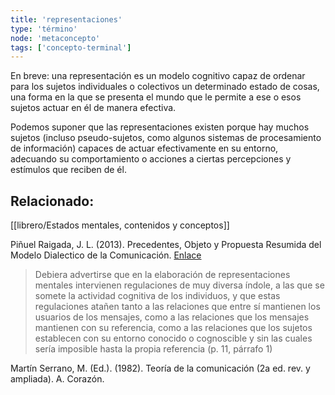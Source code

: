 ```yaml
---
title: 'representaciones'
type: 'término'
node: 'metaconcepto'
tags: ['concepto-terminal']
---
```


En breve: una representación es un modelo cognitivo capaz de ordenar para los sujetos individuales o colectivos un determinado estado de cosas, una forma en la que se presenta el mundo que le permite a ese o esos sujetos actuar en él de manera efectiva.

Podemos suponer que las representaciones existen porque hay muchos sujetos (incluso pseudo-sujetos, como algunos sistemas de procesamiento de información) capaces de actuar efectivamente en su entorno, adecuando su comportamiento o acciones a ciertas percepciones y estímulos que reciben de él.

## Relacionado:

[[librero/Estados mentales, contenidos y conceptos]]

Piñuel Raigada, J. L. (2013). Precedentes, Objeto y Propuesta Resumida del Modelo Dialectico de la Comunicación. [Enlace](https://www.ucm.es/data/cont/docs/268-2013-08-19-Pinuel_Expresion_PrecedentesObjetoPropuesta.pdf)

>Debiera advertirse que en la elaboración de representaciones mentales intervienen regulaciones de muy diversa índole, a las que se somete la actividad cognitiva de los individuos, y que estas regulaciones atañen tanto a las relaciones que entre sí mantienen los usuarios de los mensajes, como a las relaciones que los mensajes mantienen con su referencia, como a las relaciones que los sujetos establecen con su entorno conocido o cognoscible y sin las cuales sería imposible hasta la propia referencia (p. 11, párrafo 1)

Martín Serrano, M. (Ed.). (1982). Teoría de la comunicación (2a ed. rev. y ampliada). A. Corazón.
